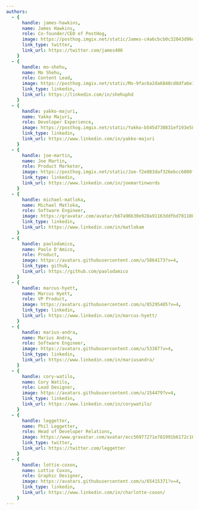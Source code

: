 ```yaml
---
authors:
  - {
      handle: james-hawkins,
      name: James Hawkins,
      role: Co-founder/CEO of PostHog,
      image: https://posthog.imgix.net/static/James-c4a6cbcb0c32043d96dd03abc5c9ff51.png?w=90,
      link_type: twitter,
      link_url: https://twitter.com/james406
    }
  - {
      handle: mo-shehu,
      name: Mo Shehu,
      role: Content Lead,
      image: https://posthog.imgix.net/static/Mo-9fac6a2da6848cd8dfa6e1c339e15938.png?w=90,
      link_type: linkedin,
      link_url: https://linkedin.com/in/shehuphd
    }
  - {
      handle: yakko-majuri,
      name: Yakko Majuri,
      role: Developer Experience,
      image: https://posthog.imgix.net/static/Yakko-b545d730831ef193e58da6c654177c5a.png?w=90,
      link_type: linkedin,
      link_url: https://www.linkedin.com/in/yakko-majuri
    }
  - {
      handle: joe-martin,
      name: Joe Martin,
      role: Product Marketer,
      image: https://posthog.imgix.net/static/Joe-f2e083daf326ebcc6080ff807f2280b2.png?w=90,
      link_type: linkedin,
      link_url: https://www.linkedin.com/in/joemartinwords
    }
  - {
      handle: michael-matloka,
      name: Michael Matloka,
      role: Software Engineer,
      image: https://gravatar.com/avatar/b67a96b30e928a91163ddfbd70110818?s=90,
      link_type: linkedin,
      link_url: https://www.linkedin.com/in/matlokam
    }
  - {
      handle: paolodamico,
      name: Paolo D'Amico,
      role: Product,
      image: https://avatars.githubusercontent.com/u/5864173?v=4,
      link_type: github,
      link_url: https://github.com/paolodamico
    }
  - {
      handle: marcus-hyett,
      name: Marcus Hyett,
      role: VP Product,
      image: https://avatars.githubusercontent.com/u/85295485?v=4,
      link_type: linkedin,
      link_url: https://www.linkedin.com/in/marcus-hyett/
    }
  - {
      handle: marius-andra,
      name: Marius Andra,
      role: Software Engineer,
      image: https://avatars.githubusercontent.com/u/53387?v=4,
      link_type: linkedin,
      link_url: https://www.linkedin.com/in/mariusandra/
    }
  - {
      handle: cory-watilo,
      name: Cory Watilo,
      role: Lead Designer,
      image: https://avatars.githubusercontent.com/u/154479?v=4,
      link_type: linkedin,
      link_url: https://www.linkedin.com/in/corywatilo/
    }
  - {
      handle: leggetter,
      name: Phil Leggetter,
      role: Head of Developer Relations,
      image: https://www.gravatar.com/avatar/ecc56977271e781991b6172c16248459?w=90,
      link_type: twitter,
      link_url: https://twitter.com/leggetter
    }
  - {
      handle: lottie-coxon,
      name: Lottie Coxon,
      role: Graphic Designer,
      image: https://avatars.githubusercontent.com/u/65415371?v=4,
      link_type: linkedin,
      link_url: https://www.linkedin.com/in/charlotte-coxon/
    }
---
```

